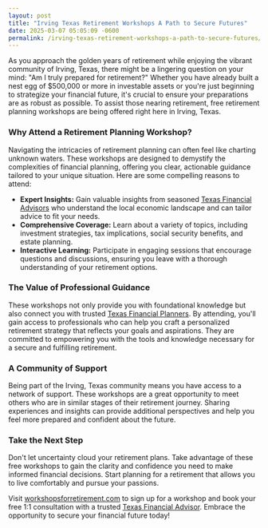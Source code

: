 ```yaml
---
layout: post
title: "Irving Texas Retirement Workshops A Path to Secure Futures"
date: 2025-03-07 05:05:09 -0600
permalink: /irving-texas-retirement-workshops-a-path-to-secure-futures/
---
```



As you approach the golden years of retirement while enjoying the vibrant community of Irving, Texas, there might be a lingering question on your mind: "Am I truly prepared for retirement?" Whether you have already built a nest egg of $500,000 or more in investable assets or you're just beginning to strategize your financial future, it's crucial to ensure your preparations are as robust as possible. To assist those nearing retirement, free retirement planning workshops are being offered right here in Irving, Texas. 

### Why Attend a Retirement Planning Workshop?

Navigating the intricacies of retirement planning can often feel like charting unknown waters. These workshops are designed to demystify the complexities of financial planning, offering you clear, actionable guidance tailored to your unique situation. Here are some compelling reasons to attend:

- **Expert Insights:** Gain valuable insights from seasoned [Texas Financial Advisors](https://workshopsforretirement.com) who understand the local economic landscape and can tailor advice to fit your needs.
- **Comprehensive Coverage:** Learn about a variety of topics, including investment strategies, tax implications, social security benefits, and estate planning.
- **Interactive Learning:** Participate in engaging sessions that encourage questions and discussions, ensuring you leave with a thorough understanding of your retirement options.

### The Value of Professional Guidance

These workshops not only provide you with foundational knowledge but also connect you with trusted [Texas Financial Planners](https://workshopsforretirement.com). By attending, you'll gain access to professionals who can help you craft a personalized retirement strategy that reflects your goals and aspirations. They are committed to empowering you with the tools and knowledge necessary for a secure and fulfilling retirement.

### A Community of Support

Being part of the Irving, Texas community means you have access to a network of support. These workshops are a great opportunity to meet others who are in similar stages of their retirement journey. Sharing experiences and insights can provide additional perspectives and help you feel more prepared and confident about the future.

### Take the Next Step

Don't let uncertainty cloud your retirement plans. Take advantage of these free workshops to gain the clarity and confidence you need to make informed financial decisions. Start planning for a retirement that allows you to live comfortably and pursue your passions.

Visit [workshopsforretirement.com](https://workshopsforretirement.com) to sign up for a workshop and book your free 1:1 consultation with a trusted [Texas Financial Advisor](https://workshopsforretirement.com). Embrace the opportunity to secure your financial future today!